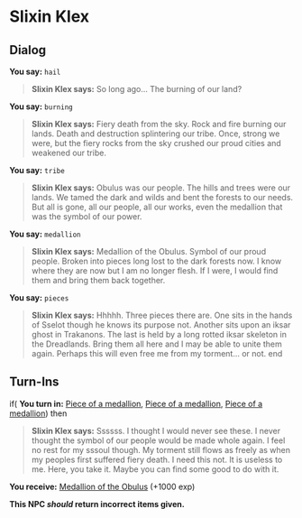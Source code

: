 # Slixin Klex

## Dialog

**You say:** `hail`



>**Slixin Klex says:** So long ago... The burning of our land?

**You say:** `burning`



>**Slixin Klex says:** Fiery death from the sky. Rock and fire burning our lands. Death and destruction splintering our tribe. Once, strong we were, but the fiery rocks from the sky crushed our proud cities and weakened our tribe.

**You say:** `tribe`



>**Slixin Klex says:** Obulus was our people. The hills and trees were our lands. We tamed the dark and wilds and bent the forests to our needs. But all is gone, all our people, all our works, even the medallion that was the symbol of our power.

**You say:** `medallion`



>**Slixin Klex says:** Medallion of the Obulus. Symbol of our proud people. Broken into pieces long lost to the dark forests now. I know where they are now but I am no longer flesh. If I were, I would find them and bring them back together.

**You say:** `pieces`



>**Slixin Klex says:** Hhhhh. Three pieces there are. One sits in the hands of Sselot though he knows its purpose not. Another sits upon an iksar ghost in Trakanons. The last is held by a long rotted iksar skeleton in the Dreadlands. Bring them all here and I may be able to unite them again. Perhaps this will even free me from my torment... or not.
end

## Turn-Ins



if( **You turn in:** [Piece of a medallion](/item/19956), [Piece of a medallion](/item/19957), [Piece of a medallion](/item/19958)) then 


>**Slixin Klex says:** Ssssss. I thought I would never see these. I never thought the symbol of our people would be made whole again. I feel no rest for my sssoul though. My torment still flows as freely as when my peoples first suffered fiery death. I need this not. It is useless to me. Here, you take it. Maybe you can find some good to do with it.


 **You receive:**  [Medallion of the Obulus](/item/19953) (+1000 exp)

**This NPC *should* return incorrect items given.**






